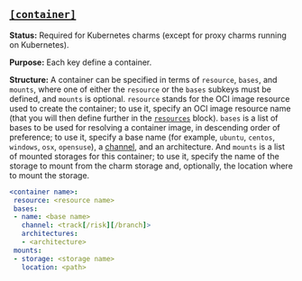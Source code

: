 <a href="#heading--container"><h2 id="heading--container">`[container]`</h2></a>

**Status:** Required for Kubernetes charms (except for proxy charms running on Kubernetes).

**Purpose:** Each key define a container.

**Structure:** A container can be specified in terms of `resource`, `bases`, and `mounts`, where one of either the `resource` or the `bases` subkeys must be defined, and `mounts` is optional. `resource` stands for the OCI image resource used to create the container; to use it, specify  an OCI image resource name (that you will then define further in the [`resources`](#heading--resources) block). `bases` is a list of bases to be used for resolving a container image, in descending order of preference; to use it, specify a base name (for example, `ubuntu`, `centos`, `windows`, `osx`, `opensuse`), a [channel](https://snapcraft.io/docs/channels), and an architecture.  And `mounts` is a list of mounted storages for this container; to use it, specify the name of the storage to mount from the charm storage and, optionally, the location where to mount the storage.

```yaml
<container name>:
 resource: <resource name>
 bases:
 - name: <base name>
   channel: <track[/risk][/branch]>
   architectures:
   - <architecture>
 mounts:
 - storage: <storage name>
   location: <path>
```
